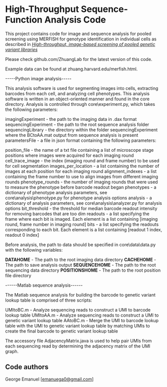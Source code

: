 # High-Throughput Sequence-Function Analysis Code

This project contains code for image and sequence analysis for pooled screening  using MERFISH for genotype identification in individual cells as described in [*High-throughput, image-based screening of pooled genetic variant libraries*](http://doi.org/10.1038/nmeth.4495)

Please check github.com/ZhuangLab for the latest version of this code.

Example data can be found at zhuang.harvard.edu/merfish.html.

-----Python image analysis-----

This analysis software is used for segmenting images into cells, extracting barcodes from each cell, and analyzing cell phenotypes. This analysis software is written in an object-oriented manner and found in the core directory. Analysis is controlled through core\experiment.py, which takes the following parameters:

imagingExperiment - the path to the imaging data in .dax format
sequencingExperiment - the path to the root sequence analysis folder
sequencingLibrary - the directory within the folder sequencingExperiment where the BCtoAA.mat output from sequence analysis is present
parametersFile - a file in json format containing the following parameters:

position_file - the name of a txt file containing a list of microscope stage positions where images were acquired for each imaging round
cell_trace_image - the index (imaging round and frame number) to be used for cell segmentation
images_per_location - a list containing the number of images at each position for each imaging round
alignment_indexes - a list containing the frame number to use to align images from different imaging rounds
phenotype_rounds - the number of imaging rounds that were used to measure the phenotype before barcode readout began
phenotypes - a dictionary of phenotype analysis parameters, see core\analysis\phenotype.py for phenotype analysis options
analysis -  a dictionary of analysis parameters, see core\analysis\analyzer.py for analysis options
bit_threshold - the threshold for median barcode readout intensity for removing barcodes that are too dim
readouts - a list specifying the frame where each bit is imaged. Each element is a list containing [imaging round, frame number in imaging round]
bits - a list specifying the readouts corresponding to each bit. Each element is a list containing [readout 1 index, readout 0 index]

Before analysis, the path to data should be specified in core\data\data.py with the following variables:

__DATAHOME__ - The path to the root imaging data directory
__CACHEHOME__ - The path to save analysis output 
__SEQUENCEHOME__ - The path to the root sequencing data directory
__POSITIONSHOME__ - The path to the root position file directory


------Matlab sequence analysis------

The Matlab sequence analysis for building the barcode to genetic variant lookup table is comprised of three scripts:

UMItoBC.m - Analyze sequencing reads to construct a UMI to barcode lookup table
UMItoAA.m - Analyze sequencing reads to construct a UMI to genetic variant lookup table
AAtoBC.m - Merge the UMI to barcode lookup table with the UMI to genetic variant lookup table by matching UMIs to create the final barcode to genetic variant lookup table

The accessory file AdjacencyMatrix.java is used to help pair UMIs from each sequencing read by determining the adjacency matrix of the UMI graph.

## Code authors
George Emanuel [emanuega0@gmail.com]
